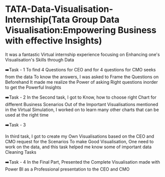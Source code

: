 # TATA-Data-Visualisation-Internship(Tata Group Data Visualisation:Empowering Business with effective Insights)

It was a fantastic Virtual internship experience focusing on Enhancing one's Visualisation's Skills through Data

➡️Task - 1
 To find 4 Questions for  CEO and for 4 questions for CMO seeks from the data
To know the answers, I was asked to Frame the Questions on Beforehand
It made me realize the Power of asking Right questions inorder to get the Powerful Insights

➡️Task - 2
In the Second task, I got to Know, how to choose right Chart for different Business Scenarios
Out of the Important Visualisations mentioned in the Virtual Simulation, I worked on to learn many other charts that can be used at the right time

➡️Task - 3

In third task, I got to create my Own Visualisations based on the CEO and CMO request for the Scenarios
To make Good Visualisation, One need to work on the data, and this task helped me know some of important data Cleaning Tasks

➡️Task - 4
In the Final Part, Presented the Complete Visualisation made with Power BI as a Professional presentation to the CEO and CMO
